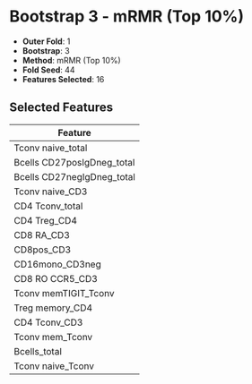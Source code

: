 # Bootstrap 3 - mRMR (Top 10%)

- **Outer Fold**: 1
- **Bootstrap**: 3
- **Method**: mRMR (Top 10%)
- **Fold Seed**: 44
- **Features Selected**: 16

## Selected Features

| Feature |
|---------|
| Tconv naive_total |
| Bcells CD27posIgDneg_total |
| Bcells CD27negIgDneg_total |
| Tconv naive_CD3 |
| CD4 Tconv_total |
| CD4 Treg_CD4 |
| CD8 RA_CD3 |
| CD8pos_CD3 |
| CD16mono_CD3neg |
| CD8 RO CCR5_CD3 |
| Tconv memTIGIT_Tconv |
| Treg memory_CD4 |
| CD4 Tconv_CD3 |
| Tconv mem_Tconv |
| Bcells_total |
| Tconv naive_Tconv |
